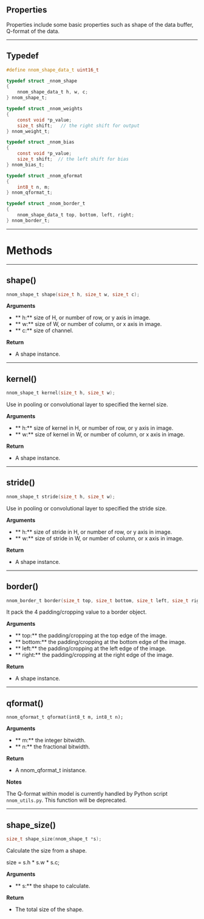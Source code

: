 
## Properties

Properties include some basic properties such as shape of the data buffer, Q-format of the data.

---

## Typedef

~~~C
#define nnom_shape_data_t uint16_t

typedef struct _nnom_shape
{
	nnom_shape_data_t h, w, c;
} nnom_shape_t;

typedef struct _nnom_weights
{
	const void *p_value;
	size_t shift;	// the right shift for output
} nnom_weight_t;

typedef struct _nnom_bias
{
	const void *p_value;
	size_t shift;  // the left shift for bias
} nnom_bias_t;

typedef struct _nnom_qformat
{
	int8_t n, m;
} nnom_qformat_t;

typedef struct _nnom_border_t
{
	nnom_shape_data_t top, bottom, left, right;
} nnom_border_t;

~~~

---

# Methods

---

## shape() 

~~~C
nnom_shape_t shape(size_t h, size_t w, size_t c);
~~~

**Arguments**

- ** h:** size of H, or number of row, or y axis in image. 
- ** w:** size of W, or number of column, or x axis in image.
- ** c:** size of channel. 

**Return**

- A shape instance. 

---

## kernel()

~~~C
nnom_shape_t kernel(size_t h, size_t w);
~~~

Use in pooling or convolutional layer to specified the kernel size. 

**Arguments**

- ** h:** size of kernel in H, or number of row, or y axis in image. 
- ** w:** size of kernel in W, or number of column, or x axis in image.

**Return**

- A shape instance. 

---

## stride() 

~~~C
nnom_shape_t stride(size_t h, size_t w);
~~~

Use in pooling or convolutional layer to specified the stride size. 

**Arguments**

- ** h:** size of stride in H, or number of row, or y axis in image. 
- ** w:** size of stride in  W, or number of column, or x axis in image.

**Return**

- A shape instance. 

---

## border() 

~~~C
nnom_border_t border(size_t top, size_t bottom, size_t left, size_t right);
~~~

It pack the 4 padding/cropping value to a border object. 

**Arguments**

- ** top:** the padding/cropping at the top edge of the image.
- ** bottom:** the padding/cropping at the bottom edge of the image.
- ** left:** the padding/cropping at the left edge of the image.
- ** right:** the padding/cropping at the right edge of the image.

**Return**

- A shape instance. 

---

## qformat()

~~~
nnom_qformat_t qformat(int8_t m, int8_t n);
~~~

**Arguments**

- ** m:** the integer bitwidth. 
- ** n:** the fractional bitwidth.

**Return**

- A nnom_qformat_t inistance. 


**Notes**

The Q-format within model is currently handled by Python script `nnom_utils.py`. This function will be deprecated. 

---

## shape_size()

~~~C
size_t shape_size(nnom_shape_t *s);
~~~

Calculate the size from a shape. 

size = s.h * s.w * s.c;


**Arguments**

- ** s:** the shape to calculate. 

**Return**

- The total size of the shape. 






























 
 


















































